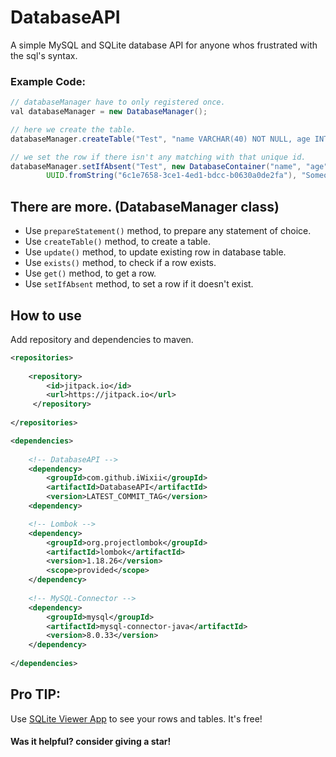 # DatabaseAPI
A simple MySQL and SQLite database API for anyone whos frustrated with the sql's syntax.

### Example Code:
```java
// databaseManager have to only registered once.
val databaseManager = new DatabaseManager();

// here we create the table.
databaseManager.createTable("Test", "name VARCHAR(40) NOT NULL, age INT DEFAULT 1");

// we set the row if there isn't any matching with that unique id.
databaseManager.setIfAbsent("Test", new DatabaseContainer("name", "age"), 
        UUID.fromString("6c1e7658-3ce1-4ed1-bdcc-b0630a0de2fa"), "SomeonesName", 18);
```

## There are more. (DatabaseManager class)

- Use ``prepareStatement()`` method, to prepare any statement of choice.
- Use ``createTable()`` method, to create a table.
- Use ``update()`` method, to update existing row in database table.
- Use ``exists()`` method, to check if a row exists.
- Use ``get()`` method, to get a row.
- Use ``setIfAbsent`` method, to set a row if it doesn't exist.

## How to use
Add repository and dependencies to maven.
```xml
<repositories>
        
    <repository>
        <id>jitpack.io</id>
        <url>https://jitpack.io</url>
     </repository>
        
</repositories>

<dependencies>
        
    <!-- DatabaseAPI -->
    <dependency>
        <groupId>com.github.iWixii</groupId>
        <artifactId>DatabaseAPI</artifactId>
        <version>LATEST_COMMIT_TAG</version>
    <dependency>

    <!-- Lombok -->
    <dependency>
        <groupId>org.projectlombok</groupId>
        <artifactId>lombok</artifactId>
        <version>1.18.26</version>
        <scope>provided</scope>
    </dependency>
            
    <!-- MySQL-Connector -->
    <dependency>
        <groupId>mysql</groupId>
        <artifactId>mysql-connector-java</artifactId>
        <version>8.0.33</version>
    </dependency>
            
</dependencies>
```

## Pro TIP:
Use [SQLite Viewer App](https://sqliteviewer.app/) to see your rows and tables. It's free!

#### Was it helpful? consider giving a star!
